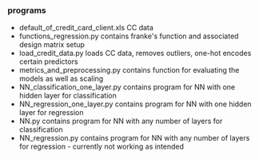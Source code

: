 ### programs
- default_of_credit_card_client.xls	 CC data
- functions_regression.py				contains franke's function and associated design matrix setup 
- load_credit_data.py				loads CC data, removes outliers, one-hot encodes certain predictors
- metrics_and_preprocessing.py			contains function for evaluating the models as well as scaling
- NN_classification_one_layer.py			contains program for NN with one hidden layer for classification
- NN_regression_one_layer.py			contains program for NN with one hidden layer for regression
- NN.py						contains program for NN with any number of layers for classification
- NN_regression.py				contains program for NN with any number of layers for regression  - currently not working as intended
